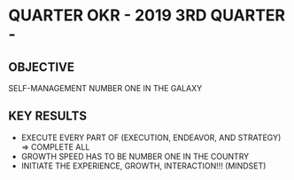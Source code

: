 # QUARTER OKR - 2019 3RD QUARTER -

## OBJECTIVE

SELF-MANAGEMENT NUMBER ONE IN THE GALAXY

## KEY RESULTS

- EXECUTE EVERY PART OF (EXECUTION, ENDEAVOR, AND STRATEGY) => COMPLETE ALL
- GROWTH SPEED HAS TO BE NUMBER ONE IN THE COUNTRY
- INITIATE THE EXPERIENCE, GROWTH, INTERACTION!!! (MINDSET)
